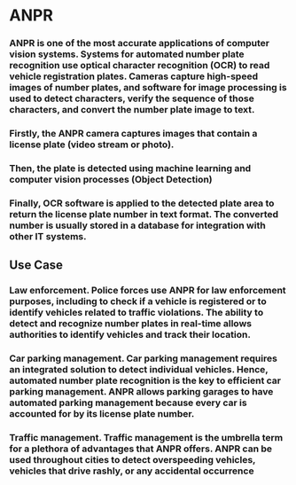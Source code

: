# ANPR
### ANPR is one of the most accurate applications of computer vision systems. Systems for automated number plate recognition use optical character recognition (OCR) to read vehicle registration plates. Cameras capture high-speed images of number plates, and software for image processing is used to detect characters, verify the sequence of those characters, and convert the number plate image to text.

### Firstly, the ANPR camera captures images that contain a license plate (video stream or photo).
### Then, the plate is detected using machine learning and computer vision processes (Object Detection)
### Finally, OCR software is applied to the detected plate area to return the license plate number in text format. The converted number is usually stored in a database for integration with other IT systems.


## Use Case
### Law enforcement. Police forces use ANPR for law enforcement purposes, including to check if a vehicle is registered or to identify vehicles related to traffic violations. The ability to detect and recognize number plates in real-time allows authorities to identify vehicles and track their location.

### Car parking management. Car parking management requires an integrated solution to detect individual vehicles. Hence, automated number plate recognition is the key to efficient car parking management. ANPR allows parking garages to have automated parking management because every car is accounted for by its license plate number.

### Traffic management. Traffic management is the umbrella term for a plethora of advantages that ANPR offers. ANPR can be used throughout cities to detect overspeeding vehicles, vehicles that drive rashly, or any accidental occurrence

